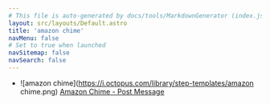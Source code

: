 ```yaml
---
# This file is auto-generated by docs/tools/MarkdownGenerator (index.js)
layout: src/layouts/Default.astro
title: 'amazon chime'
navMenu: false
# Set to true when launched
navSitemap: false
navSearch: false
---
```


<ul>

<li>

![amazon chime](https://i.octopus.com/library/step-templates/amazon chime.png) [Amazon Chime - Post Message](/integrations/amazon-chime/amazon-chime-post-message)

</li>
        
</ul>

